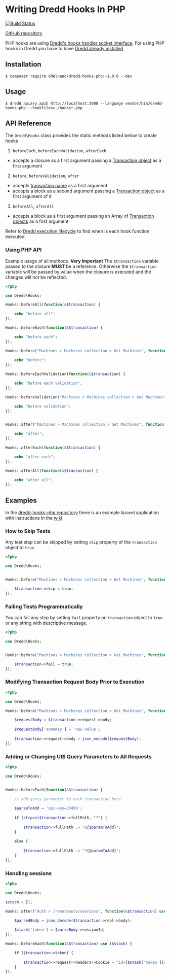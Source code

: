 # Writing Dredd Hooks In PHP

[![Build Status](https://travis-ci.org/ddelnano/dredd-hooks-php.svg?branch=master)](https://travis-ci.org/ddelnano/dredd-hooks-php)

[GitHub repository](https://github.com/ddelnano/dredd-hooks-php)

PHP hooks are using [Dredd's hooks handler socket interface](hooks-new-language.md). For using PHP hooks in Dredd you have to have [Dredd already installed](quickstart.md)

## Installation

```
$ composer require ddelnano/dredd-hooks-php:~1.0.0 --dev 
```

## Usage

```
$ dredd apiary.apib http://localhost:3000 --language vendor/bin/dredd-hooks-php --hookfiles=./hooks*.php
```

## API Reference

The `Dredd\Hooks` class provides the static methods listed below to create hooks 

1. `beforeEach`, `beforeEachValidation`, `afterEach`
  - accepts a closure as a first argument passing a [Transaction object](hooks.md#transaction-object-structure) as a first argument

2. `before`, `beforeValidation`, `after`
  - accepts [transaction name](hooks.md#getting-transaction-names) as a first argument
  - accepts a block as a second argument passing a [Transaction object](hooks.md#transaction-object-structure) as a first argument of it

3. `beforeAll`, `afterAll`
  - accepts a block as a first argument passing an Array of [Transaction objects](hooks.md#transaction-object-structure) as a first argument


Refer to [Dredd execution lifecycle](usage.md#dredd-execution-lifecycle) to find when is each hook function executed.

### Using PHP API

Example usage of all methods.
**Very Important** The `$transaction` variable passed to the closure **MUST** be a reference.
Otherwise the `$transaction` variable will be passed by value when the closure is executed
and the changes will not be reflected.

```php
<?php

use Dredd\Hooks;

Hooks::beforeAll(function(&$transaction) {

    echo "before all";
});

Hooks::beforeEach(function(&$transaction) {

    echo "before each";
});

Hooks::before("Machines > Machines collection > Get Machines", function(&$transaction) {
  
    echo "before"; 
});

Hooks::beforeEachValidation(function(&$transaction) {

    echo "before each validation";
});

Hooks::beforeValidation("Machines > Machines collection > Get Machines", function(&$transaction) {

    echo "before validation";
});


Hooks::after("Machines > Machines collection > Get Machines", function(&$transaction) {

    echo "after";
});

Hooks::afterEach(function(&$transaction) {

    echo "after each";
});

Hooks::afterAll(function(&$transaction) {

    echo "after all";
});

```

## Examples

In the [dredd-hooks-php repository](https://github.com/ddelnano/dredd-hooks-php/) there is an example laravel application with instructions in the [wiki](https://github.com/ddelnano/dredd-hooks-php/wiki/Laravel-Example) 

### How to Skip Tests

Any test step can be skipped by setting `skip` property of the `transaction` object to `true`.

```php
<?php

use Dredd\Hooks;


Hooks::before("Machines > Machines collection > Get Machines", function(&$transaction) {

    $transaction->skip = true;
});
```

### Failing Tests Programmatically

You can fail any step by setting `fail` property on `transaction` object to `true` or any string with descriptive message.

```php
<?php

use Dredd\Hooks;


Hooks::before("Machines > Machines collection > Get Machines", function(&$transaction) {

    $transaction->fail = true;
});
```

### Modifying Transaction Request Body Prior to Execution

```php
<?php

use Dredd\Hooks;

Hooks::before("Machines > Machines collection > Get Machines", function(&$transaction) {

    $requestBody = $transaction->request->body;
    
    $requestBody['someKey'] = 'new value';
    
    $transaction->request->body = json_encode($requestBody);
});
```

### Adding or Changing URI Query Parameters to All Requests

```php
<?php

use Dredd\Hooks;


Hooks::beforeEach(function(&$transaction) {

    // add query parameter to each transaction here
    
    $paramToAdd = 'api-key=23456';
    
    if (strpos($transaction->fullPath, "?") {
   
        $transaction->fullPath .= "&{$paramToAdd}";
    }
    
    else {
   
        $transaction->fullPath .= "?{$paramToAdd}";
    }
});
```

### Handling sessions

```php
<?php

use Dredd\Hooks;

$stash = [];

Hooks::after("Auth > /remoteauto/userpass", function(&$transaction) use ($stash) {

    $parsedBody = json_decode($transaction->real->body);
   
    $stash['token'] = $parseBody->sessionId;
});

Hooks::beforeEach(function(&$transaction) use ($stash) {

    if ($transaction->token) {
    
        $transaction->request->headers->Cookie = "id={$stash['token']}s";
    }
});
```
